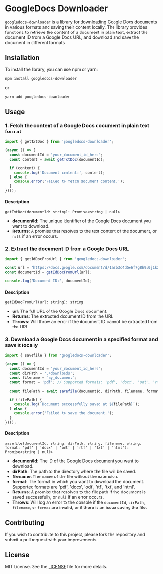 # GoogleDocs Downloader

`googledocs-downloader` is a library for downloading Google Docs documents in various formats and saving their content locally. The library provides functions to retrieve the content of a document in plain text, extract the document ID from a Google Docs URL, and download and save the document in different formats.

## Installation

To install the library, you can use npm or yarn:

```bash
npm install googledocs-downloader
```

or

```bash
yarn add googledocs-downloader
```

## Usage

### 1. Fetch the content of a Google Docs document in plain text format

```javascript
import { getTxtDoc } from 'googledocs-downloader';

(async () => {
  const documentId = 'your_document_id_here';
  const content = await getTxtDoc(documentId);

  if (content) {
    console.log('Document content:', content);
  } else {
    console.error('Failed to fetch document content.');
  }
})();
```

#### Description

`getTxtDoc(documentId: string): Promise<string | null>`

- **documentId**: The unique identifier of the Google Docs document you want to download.
- **Returns**: A promise that resolves to the text content of the document, or `null` if an error occurs.

### 2. Extract the document ID from a Google Docs URL

```javascript
import { getIdDocFromUrl } from 'googledocs-downloader';

const url = 'https://docs.google.com/document/d/1a2b3c4d5e6f7g8h9i0j1k2l3m4n5o6p7';
const documentId = getIdDocFromUrl(url);

console.log('Document ID:', documentId);
```

#### Description

`getIdDocFromUrl(url: string): string`

- **url**: The full URL of the Google Docs document.
- **Returns**: The extracted document ID from the URL.
- **Throws**: Will throw an error if the document ID cannot be extracted from the URL.

### 3. Download a Google Docs document in a specified format and save it locally

```javascript
import { savefile } from 'googledocs-downloader';

(async () => {
  const documentId = 'your_document_id_here';
  const dirPath = './downloads';
  const filename = 'my_document';
  const format = 'pdf'; // Supported formats: 'pdf', 'docx', 'odt', 'rtf', 'txt', 'html'

  const filePath = await savefile(documentId, dirPath, filename, format);

  if (filePath) {
    console.log(`Document successfully saved at ${filePath}`);
  } else {
    console.error('Failed to save the document.');
  }
})();
```

#### Description

`savefile(documentId: string, dirPath: string, filename: string, format: 'pdf' | 'docx' | 'odt' | 'rtf' | 'txt' | 'html'): Promise<string | null>`

- **documentId**: The ID of the Google Docs document you want to download.
- **dirPath**: The path to the directory where the file will be saved.
- **filename**: The name of the file without the extension.
- **format**: The format in which you want to download the document. Supported formats are 'pdf', 'docx', 'odt', 'rtf', 'txt', and 'html'.
- **Returns**: A promise that resolves to the file path if the document is saved successfully, or `null` if an error occurs.
- **Throws**: Will log an error to the console if the `documentId`, `dirPath`, `filename`, or `format` are invalid, or if there is an issue saving the file.

## Contributing

If you wish to contribute to this project, please fork the repository and submit a pull request with your improvements.

## License

MIT License. See the [LICENSE](LICENSE) file for more details.